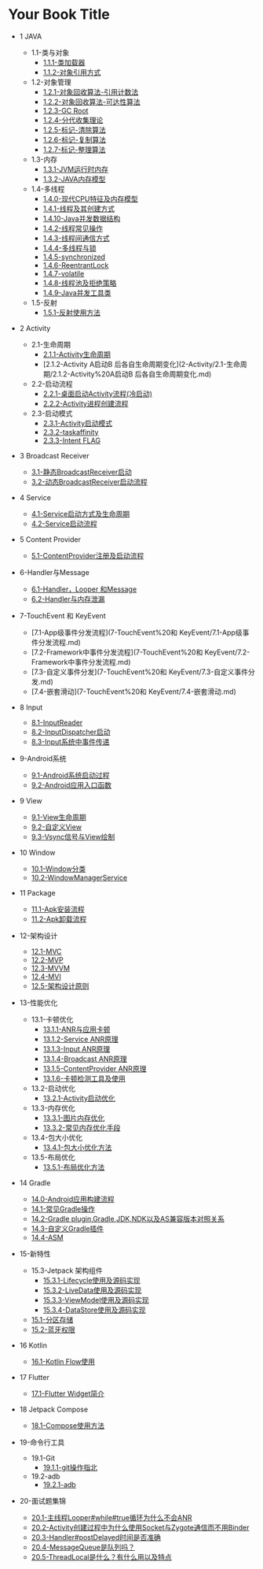 # Your Book Title

- 1 JAVA
  - 1.1-类与对象
    * [1.1.1-类加载器](1-JAVA/1.1-类与对象/1.1.1-类加载器.md)
    * [1.1.2-对象引用方式](1-JAVA/1.1-类与对象/1.1.2-对象引用方式.md)
  - 1.2-对象管理
    * [1.2.1-对象回收算法-引用计数法](1-JAVA/1.2-对象管理/1.2.1-对象回收算法-引用计数法.md)
    * [1.2.2-对象回收算法-可达性算法](1-JAVA/1.2-对象管理/1.2.2-对象回收算法-可达性算法.md)
    * [1.2.3-GC Root](1-JAVA/1.2-对象管理/1.2.3-GC%20Root.md)
    * [1.2.4-分代收集理论](1-JAVA/1.2-对象管理/1.2.4-分代收集理论.md)
    * [1.2.5-标记-清除算法](1-JAVA/1.2-对象管理/1.2.5-标记-清除算法.md)
    * [1.2.6-标记-复制算法](1-JAVA/1.2-对象管理/1.2.6-标记-复制算法.md)
    * [1.2.7-标记-整理算法](1-JAVA/1.2-对象管理/1.2.7-标记-整理算法.md)
  - 1.3-内存
    * [1.3.1-JVM运行时内存](1-JAVA/1.3-内存/1.3.1-JVM运行时内存.md)
    * [1.3.2-JAVA内存模型](1-JAVA/1.3-内存/1.3.2-JAVA内存模型.md)
  - 1.4-多线程
    * [1.4.0-现代CPU特征及内存模型](1-JAVA/1.4-多线程/1.4.0-现代CPU特征及内存模型.md)
    * [1.4.1-线程及其创建方式](1-JAVA/1.4-多线程/1.4.1-线程及其创建方式.md)
    * [1.4.10-Java并发数据结构](1-JAVA/1.4-多线程/1.4.10-Java并发数据结构.md)
    * [1.4.2-线程常见操作](1-JAVA/1.4-多线程/1.4.2-线程常见操作.md)
    * [1.4.3-线程间通信方式](1-JAVA/1.4-多线程/1.4.3-线程间通信方式.md)
    * [1.4.4-多线程与锁](1-JAVA/1.4-多线程/1.4.4-多线程与锁.md)
    * [1.4.5-synchronized](1-JAVA/1.4-多线程/1.4.5-synchronized.md)
    * [1.4.6-ReentrantLock](1-JAVA/1.4-多线程/1.4.6-ReentrantLock.md)
    * [1.4.7-volatile](1-JAVA/1.4-多线程/1.4.7-volatile.md)
    * [1.4.8-线程池及拒绝策略](1-JAVA/1.4-多线程/1.4.8-线程池及拒绝策略.md)
    * [1.4.9-Java并发工具类](1-JAVA/1.4-多线程/1.4.9-Java并发工具类.md)
  - 1.5-反射
    * [1.5.1-反射使用方法](1-JAVA/1.5-反射/1.5.1-反射使用方法.md)
  
- 2 Activity
  - 2.1-生命周期
    * [2.1.1-Activity生命周期](2-Activity/2.1-生命周期/2.1.1-Activity生命周期.md)
    * [2.1.2-Activity A启动B 后各自生命周期变化](2-Activity/2.1-生命周期/2.1.2-Activity%20A启动B 后各自生命周期变化.md)
  - 2.2-启动流程
    * [2.2.1-桌面启动Activity流程(冷启动)](2-Activity/2.2-启动流程/2.2.1-桌面启动Activity流程(冷启动).md)
    * [2.2.2-Activity进程创建流程](2-Activity/2.2-启动流程/2.2.2-Activity进程创建流程.md)
  - 2.3-启动模式
    * [2.3.1-Activity启动模式](2-Activity/2.3-启动模式/2.3.1-Activity启动模式.md)
    * [2.3.2-taskaffinity](2-Activity/2.3-启动模式/2.3.2-taskaffinity.md)
    * [2.3.3-Intent FLAG](2-Activity/2.3-启动模式/2.3.3-Intent%20FLAG.md)
  
- 3 Broadcast Receiver
  * [3.1-静态BroadcastReceiver启动](3-BroadcastReceiver/3.1-静态BroadcastReceiver启动.md)
  * [3.2-动态BroadcastReceiver启动流程](3-BroadcastReceiver/3.2-动态BroadcastReceiver启动流程.md)
  
- 4 Service
  * [4.1-Service启动方式及生命周期](4-Service/4.1-Service启动方式及生命周期.md)
  * [4.2-Service启动流程](4-Service/4.2-Service启动流程.md)
  
- 5 Content Provider
  * [5.1-ContentProvider注册及启动流程](5-ContentProvider/5.1-ContentProvider注册及启动流程.md)
  
- 6-Handler与Message
  * [6.1-Handler，Looper 和Message](6-Handler与Message/6.1-Handler，Looper%20和Message.md)
  * [6.2-Handler与内存泄漏](6-Handler与Message/6.2-Handler与内存泄漏.md)
  
- 7-TouchEvent 和 KeyEvent
  * [7.1-App级事件分发流程](7-TouchEvent%20和 KeyEvent/7.1-App级事件分发流程.md)
  * [7.2-Framework中事件分发流程](7-TouchEvent%20和 KeyEvent/7.2-Framework中事件分发流程.md)
  * [7.3-自定义事件分发](7-TouchEvent%20和 KeyEvent/7.3-自定义事件分发.md)
  * [7.4-嵌套滑动](7-TouchEvent%20和 KeyEvent/7.4-嵌套滑动.md)
  
- 8 Input
  * [8.1-InputReader](8-Input/8.1-InputReader.md)
  * [8.2-InputDispatcher启动](8-Input/8.2-InputDispatcher启动.md)
  * [8.3-Input系统中事件传递](8-Input/8.3-Input系统中事件传递.md)
  
- 9-Android系统
  * [9.1-Android系统启动过程](9-Android系统/9.1-Android系统启动过程.md)
  * [9.2-Android应用入口函数](9-Android系统/9.2-Android应用入口函数.md)
  
- 9 View
  * [9.1-View生命周期](9-View/9.1-View生命周期.md)
  * [9.2-自定义View](9-View/9.2-自定义View.md)
  * [9.3-Vsync信号与View绘制](9-View/9.3-Vsync信号与View绘制.md)
  
- 10 Window
  
  * [10.1-Window分类](10-Window/10.1-Window分类.md)
  * [10.2-WindowManagerService](10-Window/10.2-WindowManagerService.md)
  
- 11 Package

  * [11.1-Apk安装流程](11-Package/11.1-Apk安装流程.md)
  * [11.2-Apk卸载流程](11-Package/11.2-Apk卸载流程.md)

- 12-架构设计

  * [12.1-MVC](12-架构设计/12.1-MVC.md)
  * [12.2-MVP](12-架构设计/12.2-MVP.md)
  * [12.3-MVVM](12-架构设计/12.3-MVVM.md)
  * [12.4-MVI](12-架构设计/12.4-MVI.md)
  * [12.5-架构设计原则](12-架构设计/12.5-架构设计原则.md)

- 13-性能优化

  - 13.1-卡顿优化
    * [13.1.1-ANR与应用卡顿](13-性能优化/13.1-卡顿优化/13.1.1-ANR与应用卡顿.md)
    * [13.1.2-Service ANR原理](13-性能优化/13.1-卡顿优化/13.1.2-Service%20ANR原理.md)
    * [13.1.3-Input ANR原理](13-性能优化/13.1-卡顿优化/13.1.3-Input%20ANR原理.md)
    * [13.1.4-Broadcast ANR原理](13-性能优化/13.1-卡顿优化/13.1.4-Broadcast%20ANR原理.md)
    * [13.1.5-ContentProvider ANR原理](13-性能优化/13.1-卡顿优化/13.1.5-ContentProvider%20ANR原理.md)
    * [13.1.6-卡顿检测工具及使用](13-性能优化/13.1-卡顿优化/13.1.6-卡顿检测工具及使用.md)
  - 13.2-启动优化
    * [13.2.1-Activity启动优化](13-性能优化/13.2-启动优化/13.2.1-Activity启动优化.md)
  - 13.3-内存优化
    * [13.3.1-图片内存优化](13-性能优化/13.3-内存优化/13.3.1-图片内存优化.md)
    * [13.3.2-常见内存优化手段](13-性能优化/13.3-内存优化/13.3.2-常见内存优化手段.md)
  - 13.4-包大小优化
    * [13.4.1-包大小优化方法](13-性能优化/13.4-包大小优化/13.4.1-包大小优化方法.md)
  - 13.5-布局优化
    * [13.5.1-布局优化方法](13-性能优化/13.5-布局优化/13.5.1-布局优化方法.md)

- 14 Gradle

  * [14.0-Android应用构建流程](14-Gradle/14.0-Android应用构建流程.md)
  * [14.1-常见Gradle操作](14-Gradle/14.1-常见Gradle操作.md)
  * [14.2-Gradle plugin,Gradle,JDK,NDK以及AS兼容版本对照关系](14-Gradle/14.2-Gradle%20plugin,Gradle,JDK,NDK以及AS兼容版本对照关系.md)
  * [14.3-自定义Gradle插件](14-Gradle/14.3-自定义Gradle插件.md)
  * [14.4-ASM](14-Gradle/14.4-ASM.md)

- 15-新特性

  - 15.3-Jetpack 架构组件
    * [15.3.1-Lifecycle使用及源码实现](15-新特性/15.3-Jetpack%20架构组件/15.3.1-Lifecycle使用及源码实现.md)
    * [15.3.2-LiveData使用及源码实现](15-新特性/15.3-Jetpack%20架构组件/15.3.2-LiveData使用及源码实现.md)
    * [15.3.3-ViewModel使用及源码实现](15-新特性/15.3-Jetpack%20架构组件/15.3.3-ViewModel使用及源码实现.md)
    * [15.3.4-DataStore使用及源码实现](15-新特性/15.3-Jetpack%20架构组件/15.3.4-DataStore使用及源码实现.md)

  * [15.1-分区存储](15-新特性/15.1-分区存储.md)
  * [15.2-蓝牙权限](15-新特性/15.2-蓝牙权限.md)

- 16 Kotlin

  * [16.1-Kotlin Flow使用](16-Kotlin/16.1-Kotlin%20Flow使用.md)

- 17 Flutter

  * [17.1-Flutter Widget简介](17-Flutter/17.1-Flutter%20Widget简介.md)

- 18 Jetpack Compose

  * [18.1-Compose使用方法](18-Jetpack%20Compose/18.1-Compose使用方法.md)

- 19-命令行工具

  - 19.1-Git
    * [19.1.1-git操作指北](19-命令行工具/19.1-Git/19.1.1-git操作指北.md)
  - 19.2-adb
    * [19.2.1-adb](19-命令行工具/19.2-adb/19.2.1-adb.md)

- 20-面试题集锦

  * [20.1-主线程Looper#while#true循环为什么不会ANR](20-面试题集锦/20.1-主线程Looper#while#true循环为什么不会ANR.md)
  * [20.2-Activity创建过程中为什么使用Socket与Zygote通信而不用Binder](20-面试题集锦/20.2-Activity创建过程中为什么使用Socket与Zygote通信而不用Binder.md)
  * [20.3-Handler#postDelayed时间是否准确](20-面试题集锦/20.3-Handler#postDelayed时间是否准确.md)
  * [20.4-MessageQueue是队列吗？](20-面试题集锦/20.4-MessageQueue是队列吗？.md)
  * [20.5-ThreadLocal是什么？有什么用以及特点](20-面试题集锦/20.5-ThreadLocal是什么？有什么用以及特点.md)

